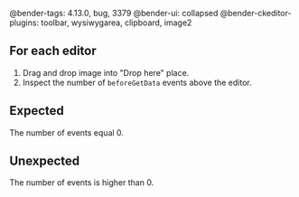 @bender-tags: 4.13.0, bug, 3379
@bender-ui: collapsed
@bender-ckeditor-plugins: toolbar, wysiwygarea, clipboard, image2

## For each editor

1. Drag and drop image into "Drop here" place.
2. Inspect the number of `beforeGetData` events above the editor.

## Expected

The number of events equal 0.

## Unexpected

The number of events is higher than 0.
